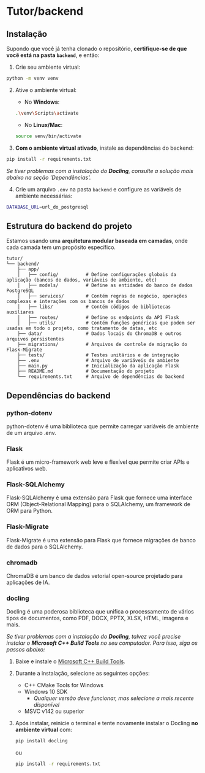 # Tutor/backend

## Instalação
Supondo que você já tenha clonado o repositório, **certifique-se de que você está na pasta `backend`**, e então:

1. Crie seu ambiente virtual:
```bash
python -m venv venv
```

2. Ative o ambiente virtual:
    * No **Windows**:
    ```bash
    .\venv\Scripts\activate
    ```
    * No **Linux/Mac**:
    ```bash
    source venv/bin/activate
    ```

3. **Com o ambiente virtual ativado**, instale as dependências do backend:
```bash
pip install -r requirements.txt
```

_Se tiver problemas com a instalação do **Docling**, consulte a solução mais abaixo na seção 'Dependências'._

4. Crie um arquivo `.env` na pasta `backend` e configure as variáveis de ambiente necessárias:
```bash
DATABASE_URL=url_do_postgresql
```

## Estrutura do backend do projeto
Estamos usando uma **arquitetura modular baseada em camadas**, onde cada camada tem um propósito específico.

```
tutor/
└── backend/
    ├── app/
    │   ├── config/          # Define configurações globais da aplicação (bancos de dados, variáveis de ambiente, etc)
    │   ├── models/          # Define as entidades do banco de dados PostgreSQL
    │   ├── services/        # Contém regras de negócio, operações complexas e interações com os bancos de dados
    │   ├── libs/            # Contém códigos de bibliotecas auxiliares
    │   ├── routes/          # Define os endpoints da API Flask
    │   ├── utils/           # Contém funções genéricas que podem ser usadas em todo o projeto, como tratamento de datas, etc
    ├── data/                # Dados locais do ChromaDB e outros arquivos persistentes
    ├── migrations/          # Arquivos de controle de migração do Flask-Migrate
    ├── tests/               # Testes unitários e de integração
    ├── .env                 # Arquivo de variáveis de ambiente
    ├── main.py              # Inicialização da aplicação Flask
    ├── README.md            # Documentação do projeto
    └── requirements.txt     # Arquivo de dependências do backend
```

## Dependências do backend
### python-dotenv
python-dotenv é uma biblioteca que permite carregar variáveis de ambiente de um arquivo .env.

### Flask
Flask é um micro-framework web leve e flexível que permite criar APIs e aplicativos web.

### Flask-SQLAlchemy
Flask-SQLAlchemy é uma extensão para Flask que fornece uma interface ORM (Object-Relational Mapping) para o SQLAlchemy, um framework de ORM para Python.

### Flask-Migrate
Flask-Migrate é uma extensão para Flask que fornece migrações de banco de dados para o SQLAlchemy.

### chromadb
ChromaDB é um banco de dados vetorial open-source projetado para aplicações de IA.

### docling
Docling é uma poderosa biblioteca que unifica o processamento de vários tipos de documentos, como PDF, DOCX, PPTX, XLSX, HTML, imagens e mais.

_Se tiver problemas com a instalação do **Docling**, talvez você precise instalar o **Microsoft C++ Build Tools** no seu computador. Para isso, siga os passos abaixo:_

1. Baixe e instale o [Microsoft C++ Build Tools](https://visualstudio.microsoft.com/visual-cpp-build-tools/).

2. Durante a instalação, selecione as seguintes opções:
    * C++ CMake Tools for Windows
    * Windows 10 SDK
        * _Qualquer versão deve funcionar, mas selecione a mais recente disponível_
    * MSVC v142 ou superior

3. Após instalar, reinicie o terminal e tente novamente instalar o Docling **no ambiente virtual** com:
    ```bash
    pip install docling
    ```
    ou
    ```bash
    pip install -r requirements.txt
    ```